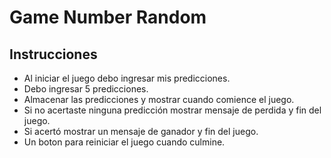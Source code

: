 # Game Number Random

## Instrucciones
- Al iniciar el juego debo ingresar mis predicciones.
- Debo ingresar 5 predicciones.
- Almacenar las predicciones y mostrar cuando comience el juego.
- Si no acertaste ninguna predicción mostrar mensaje de perdida y fin del juego.
- Si acertó mostrar un mensaje de ganador y fin del juego.
- Un boton para reiniciar el juego cuando culmine.